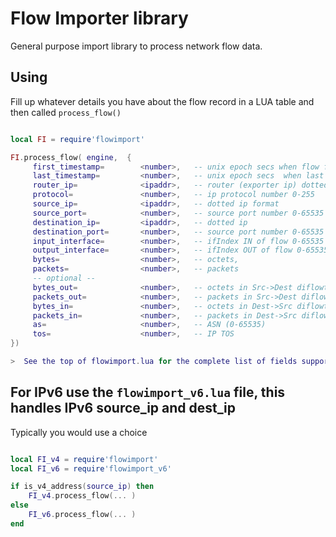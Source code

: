 Flow Importer library 
=============

General purpose import library to process network flow data.


## Using 

Fill up whatever details you have about the flow record in a LUA table and then called `process_flow()` 

````lua

local FI = require'flowimport'

FI.process_flow( engine,  {
     first_timestamp=        <number>,   -- unix epoch secs when flow first seen
     last_timestamp=         <number>,   -- unix epoch secs  when last seen 
     router_ip=              <ipaddr>,   -- router (exporter ip) dotted ip format
     protocol=               <number>,   -- ip protocol number 0-255
     source_ip=              <ipaddr>,   -- dotted ip format
     source_port=            <number>,   -- source port number 0-65535
     destination_ip=         <ipaddr>,   -- dotted ip 
     destination_port=       <number>,   -- source port number 0-65535
     input_interface=        <number>,   -- ifIndex IN of flow 0-65535
     output_interface=       <number>,   -- ifIndex OUT of flow 0-65535
     bytes=                  <number>,   -- octets, 
     packets=                <number>,   -- packets 
     -- optional --                      
     bytes_out=              <number>,   -- octets in Src->Dest diflowtbl.ion
     packets_out=            <number>,   -- packets in Src->Dest diflowtbl.ion
     bytes_in=               <number>,   -- octets in Dest->Src diflowtbl.ion
     packets_in=             <number>,   -- packets in Dest->Src diflowtbl.ion
     as=                     <number>,   -- ASN (0-65535)
     tos=                    <number>,   -- IP TOS 
})

>  See the top of flowimport.lua for the complete list of fields supported.  

````

## For IPv6 use the `flowimport_v6.lua` file,  this handles IPv6 source_ip and dest_ip


Typically you would use a choice 

```lua

local FI_v4 = require'flowimport'
local FI_v6 = require'flowimport_v6'

if is_v4_address(source_ip) then 
	FI_v4.process_flow(... ) 
else
	FI_v6.process_flow(... ) 
end 

```

